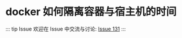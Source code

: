 # docker 如何隔离容器与宿主机的时间



::: tip Issue 
 欢迎在 Issue 中交流与讨论: [Issue 131](https://github.com/shfshanyue/Daily-Question/issues/131) 
:::

